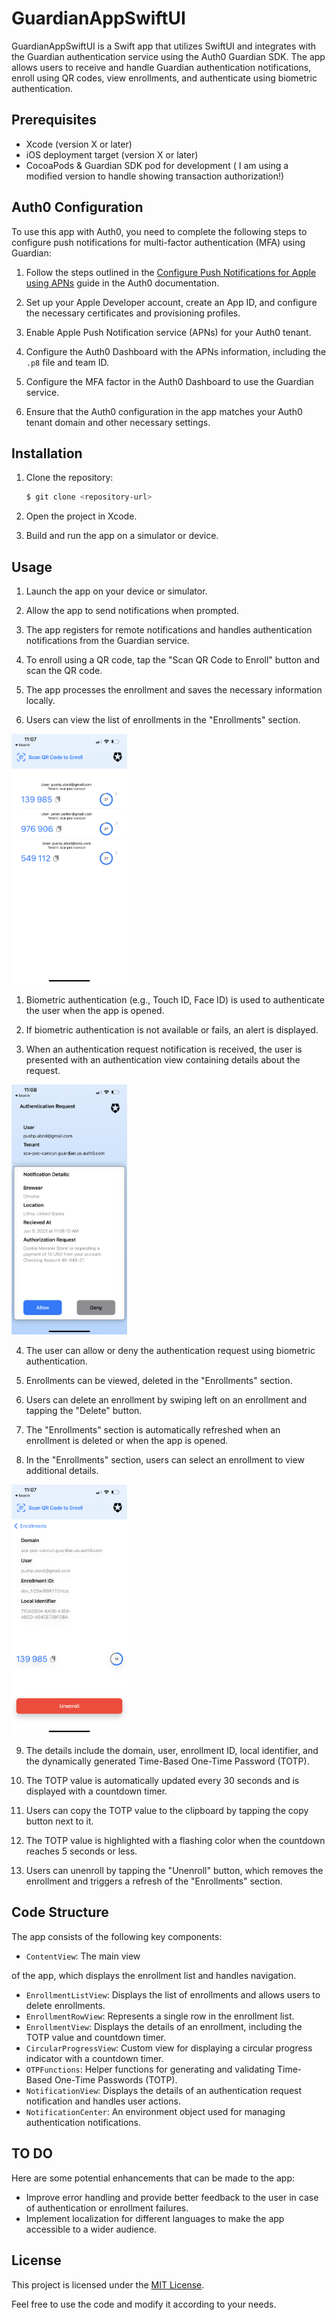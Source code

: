 # GuardianAppSwiftUI

GuardianAppSwiftUI is a Swift app that utilizes SwiftUI and integrates with the Guardian authentication service using the Auth0 Guardian SDK. The app allows users to receive and handle Guardian authentication notifications, enroll using QR codes, view enrollments, and authenticate using biometric authentication.

## Prerequisites

- Xcode (version X or later)
- iOS deployment target (version X or later)
- CocoaPods & Guardian SDK pod for development ( I am using a modified version to handle showing transaction authorization!)

## Auth0 Configuration

To use this app with Auth0, you need to complete the following steps to configure push notifications for multi-factor authentication (MFA) using Guardian:

1. Follow the steps outlined in the [Configure Push Notifications for Apple using APNs](https://auth0.com/docs/secure/multi-factor-authentication/multi-factor-authentication-factors/configure-push-notifications-for-mfa#configure-push-notifications-for-apple-using-apns) guide in the Auth0 documentation.

2. Set up your Apple Developer account, create an App ID, and configure the necessary certificates and provisioning profiles.

3. Enable Apple Push Notification service (APNs) for your Auth0 tenant.

4. Configure the Auth0 Dashboard with the APNs information, including the `.p8` file and team ID.

5. Configure the MFA factor in the Auth0 Dashboard to use the Guardian service.

6. Ensure that the Auth0 configuration in the app matches your Auth0 tenant domain and other necessary settings.

## Installation

1. Clone the repository:

   ```bash
   $ git clone <repository-url>
   ```

2. Open the project in Xcode.

3. Build and run the app on a simulator or device.

## Usage

1. Launch the app on your device or simulator.

2. Allow the app to send notifications when prompted.

3. The app registers for remote notifications and handles authentication notifications from the Guardian service.

4. To enroll using a QR code, tap the "Scan QR Code to Enroll" button and scan the QR code.

5. The app processes the enrollment and saves the necessary information locally.

6. Users can view the list of enrollments in the "Enrollments" section.
<img src="./docs/enrollments.PNG" alt="enrollments" height="400"/>

1. Biometric authentication (e.g., Touch ID, Face ID) is used to authenticate the user when the app is opened.

2. If biometric authentication is not available or fails, an alert is displayed.

3. When an authentication request notification is received, the user is presented with an authentication view containing details about the request.
<img src="./docs/notification.PNG" alt="notification" height="400"/>

4.  The user can allow or deny the authentication request using biometric authentication.

5.  Enrollments can be viewed, deleted in the "Enrollments" section.

6.  Users can delete an enrollment by swiping left on an enrollment and tapping the "Delete" button.

7.  The "Enrollments" section is automatically refreshed when an enrollment is deleted or when the app is opened.

8.  In the "Enrollments" section, users can select an enrollment to view additional details.
<img src="./docs/enrollment.PNG" alt="enrollment details" height="400"/>


9.  The details include the domain, user, enrollment ID, local identifier, and the dynamically generated Time-Based One-Time Password (TOTP).

10. The TOTP value is automatically updated every 30 seconds and is displayed with a countdown timer.

11. Users can copy the TOTP value to the clipboard by tapping the copy button next to it.

12. The TOTP value is highlighted with a flashing color when the countdown reaches 5 seconds or less.

13. Users can unenroll by tapping the "Unenroll" button, which removes the enrollment and triggers a refresh of the "Enrollments" section.

## Code Structure

The app consists of the following key components:

- `ContentView`: The main view

 of the app, which displays the enrollment list and handles navigation.
- `EnrollmentListView`: Displays the list of enrollments and allows users to delete enrollments.
- `EnrollmentRowView`: Represents a single row in the enrollment list.
- `EnrollmentView`: Displays the details of an enrollment, including the TOTP value and countdown timer.
- `CircularProgressView`: Custom view for displaying a circular progress indicator with a countdown timer.
- `OTPFunctions`: Helper functions for generating and validating Time-Based One-Time Passwords (TOTP).
- `NotificationView`: Displays the details of an authentication request notification and handles user actions.
- `NotificationCenter`: An environment object used for managing authentication notifications.


## TO DO

Here are some potential enhancements that can be made to the app:

- Improve error handling and provide better feedback to the user in case of authentication or enrollment failures.
- Implement localization for different languages to make the app accessible to a wider audience.

## License

This project is licensed under the [MIT License](LICENSE).

Feel free to use the code and modify it according to your needs.
